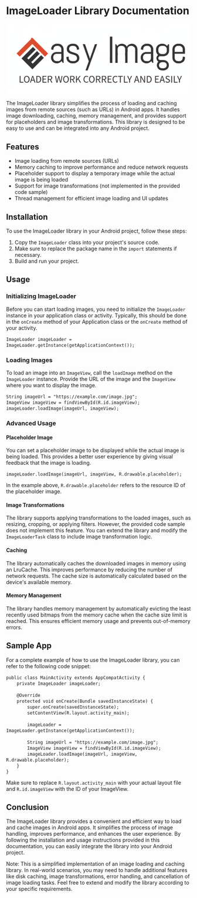 # ImageLoader Library Documentation

<p align="center">
  <img src="https://github.com/TKamar/EasyImageLoader/blob/master/easyImageLoaderModule/src/main/res/values/Easy%20Image%20Loader.png?raw=true">
</p>

The ImageLoader library simplifies the process of loading and caching images from remote sources (such as URLs) in Android apps. It handles image downloading, caching, memory management, and provides support for placeholders and image transformations. This library is designed to be easy to use and can be integrated into any Android project.

## Features

- Image loading from remote sources (URLs)
- Memory caching to improve performance and reduce network requests
- Placeholder support to display a temporary image while the actual image is being loaded
- Support for image transformations (not implemented in the provided code sample)
- Thread management for efficient image loading and UI updates

## Installation

To use the ImageLoader library in your Android project, follow these steps:

1. Copy the `ImageLoader` class into your project's source code.
2. Make sure to replace the package name in the `import` statements if necessary.
3. Build and run your project.

## Usage

### Initializing ImageLoader

Before you can start loading images, you need to initialize the `ImageLoader` instance in your application class or activity. Typically, this should be done in the `onCreate` method of your Application class or the `onCreate` method of your activity.

```
ImageLoader imageLoader = ImageLoader.getInstance(getApplicationContext());
```

### Loading Images

To load an image into an `ImageView`, call the `loadImage` method on the `ImageLoader` instance. Provide the URL of the image and the `ImageView` where you want to display the image.

```
String imageUrl = "https://example.com/image.jpg";
ImageView imageView = findViewById(R.id.imageView);
imageLoader.loadImage(imageUrl, imageView);
```

### Advanced Usage

#### Placeholder Image

You can set a placeholder image to be displayed while the actual image is being loaded. This provides a better user experience by giving visual feedback that the image is loading.

```
imageLoader.loadImage(imageUrl, imageView, R.drawable.placeholder);
```

In the example above, `R.drawable.placeholder` refers to the resource ID of the placeholder image.

#### Image Transformations

The library supports applying transformations to the loaded images, such as resizing, cropping, or applying filters. However, the provided code sample does not implement this feature. You can extend the library and modify the `ImageLoaderTask` class to include image transformation logic.

#### Caching

The library automatically caches the downloaded images in memory using an LruCache. This improves performance by reducing the number of network requests. The cache size is automatically calculated based on the device's available memory.

#### Memory Management

The library handles memory management by automatically evicting the least recently used bitmaps from the memory cache when the cache size limit is reached. This ensures efficient memory usage and prevents out-of-memory errors.

## Sample App

For a complete example of how to use the ImageLoader library, you can refer to the following code snippet:

```
public class MainActivity extends AppCompatActivity {
    private ImageLoader imageLoader;

    @Override
    protected void onCreate(Bundle savedInstanceState) {
        super.onCreate(savedInstanceState);
        setContentView(R.layout.activity_main);

        imageLoader = ImageLoader.getInstance(getApplicationContext());

        String imageUrl = "https://example.com/image.jpg";
        ImageView imageView = findViewById(R.id.imageView);
        imageLoader.loadImage(imageUrl, imageView, R.drawable.placeholder);
    }
}
```

Make sure to replace `R.layout.activity_main` with your actual layout file and `R.id.imageView` with the ID of your ImageView.

## Conclusion

The ImageLoader library provides a convenient and efficient way to load and cache images in Android apps. It simplifies the process of image handling, improves performance, and enhances the user experience. By following the installation and usage instructions provided in this documentation, you can easily integrate the library into your Android project.

Note: This is a simplified implementation of an image loading and caching library. In real-world scenarios, you may need to handle additional features like disk caching, image transformations, error handling, and cancellation of image loading tasks. Feel free to extend and modify the library according to your specific requirements.

